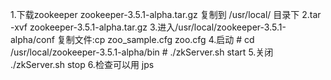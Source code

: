 1.下载zookeeper zookeeper-3.5.1-alpha.tar.gz 复制到 /usr/local/ 目录下
2.tar -xvf zookeeper-3.5.1-alpha.tar.gz
3.进入/usr/local/zookeeper-3.5.1-alpha/conf
  复制文件:cp zoo_sample.cfg zoo.cfg
4.启动 # cd /usr/local/zookeeper-3.5.1-alpha/bin
      # ./zkServer.sh start
5.关闭 ./zkServer.sh stop
6.检查可以用 jps
